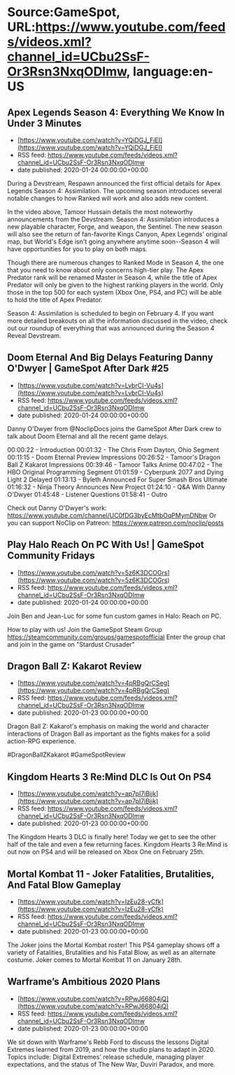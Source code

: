 # Source:GameSpot, URL:https://www.youtube.com/feeds/videos.xml?channel_id=UCbu2SsF-Or3Rsn3NxqODImw, language:en-US

## Apex Legends Season 4: Everything We Know In Under 3 Minutes
 - [https://www.youtube.com/watch?v=YQiDGJ_FiEI](https://www.youtube.com/watch?v=YQiDGJ_FiEI)
 - RSS feed: https://www.youtube.com/feeds/videos.xml?channel_id=UCbu2SsF-Or3Rsn3NxqODImw
 - date published: 2020-01-24 00:00:00+00:00

During a Devstream, Respawn announced the first official details for Apex Legends Season 4: Assimilation. The upcoming season introduces several notable changes to how Ranked will work and also adds new content.

In the video above, Tamoor Hussain details the most noteworthy announcements from the Devstream. Season 4: Assimilation introduces a new playable character, Forge, and weapon, the Sentinel. The new season will also see the return of fan-favorite Kings Canyon, Apex Legends' original map, but World's Edge isn't going anywhere anytime soon--Season 4 will have opportunities for you to play on both maps. 

Though there are numerous changes to Ranked Mode in Season 4, the one that you need to know about only concerns high-tier play. The Apex Predator rank will be renamed Master in Season 4, while the title of Apex Predator will only be given to the highest ranking players in the world. Only those in the top 500 for each system (Xbox One, PS4, and PC) will be able to hold the title of Apex Predator.

Season 4: Assimilation is scheduled to begin on February 4. If you want more detailed breakouts on all the information discussed in the video, check out our roundup of everything that was announced during the Season 4 Reveal Devstream.

## Doom Eternal And Big Delays Featuring Danny O'Dwyer | GameSpot After Dark #25
 - [https://www.youtube.com/watch?v=LvbrCI-Vu4s](https://www.youtube.com/watch?v=LvbrCI-Vu4s)
 - RSS feed: https://www.youtube.com/feeds/videos.xml?channel_id=UCbu2SsF-Or3Rsn3NxqODImw
 - date published: 2020-01-24 00:00:00+00:00

Danny O'Dwyer from @NoclipDocs  joins the GameSpot After Dark crew to talk about Doom Eternal and all the recent game delays.

00:00:22 - Introduction
00:01:32 - The Chris From Dayton, Ohio Segment
00:11:15 - Doom Eternal Preview Impressions
00:26:52 - Tamoor's Dragon Ball Z Kakarot Impressions
00:39:46 - Tamoor Talks Anime
00:47:02 - The HBO Original Programming Segment
01:01:59 - Cyberpunk 2077 and Dying Light 2 Delayed
01:13:13 - Byleth Announced For Super Smash Bros Ultimate
01:16:32 - Ninja Theory Announces New Project
01:24:10 - Q&A With Danny O'Dwyer
01:45:48 - Listener Questions
01:58:41 - Outro

Check out Danny O'Dwyer's work: https://www.youtube.com/channel/UC0fDG3byEcMtbOqPMymDNbw
Or you can support NoClip on Patreon: https://www.patreon.com/noclip/posts

## Play Halo Reach On PC With Us! | GameSpot Community Fridays
 - [https://www.youtube.com/watch?v=5z6K3DCOGrs](https://www.youtube.com/watch?v=5z6K3DCOGrs)
 - RSS feed: https://www.youtube.com/feeds/videos.xml?channel_id=UCbu2SsF-Or3Rsn3NxqODImw
 - date published: 2020-01-24 00:00:00+00:00

Join Ben and Jean-Luc for some fun custom games in Halo: Reach on PC.

How to play with us!
Join the GameSpot Steam Group https://steamcommunity.com/groups/gamespotofficial
Enter the group chat and join in the game on "Stardust Crusader"

## Dragon Ball Z: Kakarot Review
 - [https://www.youtube.com/watch?v=4pRBgQrCSeg](https://www.youtube.com/watch?v=4pRBgQrCSeg)
 - RSS feed: https://www.youtube.com/feeds/videos.xml?channel_id=UCbu2SsF-Or3Rsn3NxqODImw
 - date published: 2020-01-23 00:00:00+00:00

Dragon Ball Z: Kakarot's emphasis on making the world and character interactions of Dragon Ball as important as the fights makes for a solid action-RPG experience.

#DragonBallZKakarot #GameSpotReview

## Kingdom Hearts 3 Re:Mind DLC Is Out On PS4
 - [https://www.youtube.com/watch?v=ap7pI7iBjjk](https://www.youtube.com/watch?v=ap7pI7iBjjk)
 - RSS feed: https://www.youtube.com/feeds/videos.xml?channel_id=UCbu2SsF-Or3Rsn3NxqODImw
 - date published: 2020-01-23 00:00:00+00:00

The Kingdom Hearts 3 DLC is finally here! Today we get to see the other half of the tale and even a few returning faces. Kingdom Hearts 3 Re:Mind is out now on PS4 and will be released on Xbox One on February 25th.

## Mortal Kombat 11 - Joker Fatalities, Brutalities, And Fatal Blow Gameplay
 - [https://www.youtube.com/watch?v=IzEu28-yCfk](https://www.youtube.com/watch?v=IzEu28-yCfk)
 - RSS feed: https://www.youtube.com/feeds/videos.xml?channel_id=UCbu2SsF-Or3Rsn3NxqODImw
 - date published: 2020-01-23 00:00:00+00:00

The Joker joins the Mortal Kombat roster! This PS4 gameplay shows off a variety of Fatalities, Brutalities and his Fatal Blow, as well as an alternate costume. Joker comes to Mortal Kombat 11 on January 28th.

## Warframe’s Ambitious 2020 Plans
 - [https://www.youtube.com/watch?v=RPwJ66804jQ](https://www.youtube.com/watch?v=RPwJ66804jQ)
 - RSS feed: https://www.youtube.com/feeds/videos.xml?channel_id=UCbu2SsF-Or3Rsn3NxqODImw
 - date published: 2020-01-23 00:00:00+00:00

We sit down with Warframe's Rebb Ford to discuss the lessons Digital Extremes learned from 2019, and how the studio plans to adapt in 2020. Topics include: Digital Extremes' release schedule, managing player expectations, and the status of The New War, Duviri Paradox, and more.

